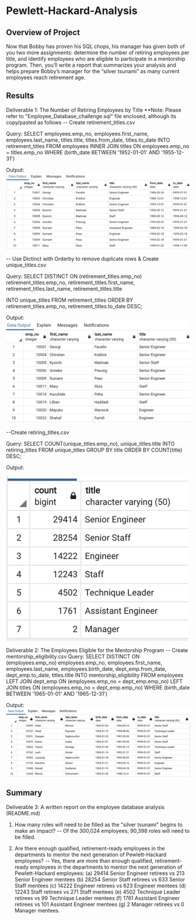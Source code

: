 # Pewlett-Hackard-Analysis

## Overview of Project

Now that Bobby has proven his SQL chops, his manager has given both of you two more assignments: determine the number of retiring employees per title, and identify employees who are eligible to participate in a mentorship program. Then, you’ll write a report that summarizes your analysis and helps prepare Bobby’s manager for the “silver tsunami” as many current employees reach retirement age.

## Results

Deliverable 1: The Number of Retiring Employees by Title
**Note: Please refer to "Employee_Database_challenge.sql" file enclosed, although its copy/pasted as follows
-- Create retirement_titles.csv

Query: 
SELECT employees.emp_no, 
employees.first_name,
employees.last_name,
titles.title,
titles.from_date,
titles.to_date
INTO retirement_titles
FROM employees
INNER JOIN titles
ON employees.emp_no = titles.emp_no
WHERE (birth_date BETWEEN '1952-01-01' AND '1955-12-31')

Output:
![alt tag](https://github.com/elrvra/Pewlett-Hackard-Analysis/blob/main/Data/retirement_titles.png)

-- Use Dictinct with Orderby to remove duplicate rows & Create unique_titles.csv

Query:
SELECT DISTINCT ON (retirement_titles.emp_no) retirement_titles.emp_no,
retirement_titles.first_name,
retirement_titles.last_name,
retirement_titles.title

INTO unique_titles
FROM retirement_titles
ORDER BY retirement_titles.emp_no, retirement_titles.to_date DESC;

Output:
![alt tag](https://github.com/elrvra/Pewlett-Hackard-Analysis/blob/main/Data/unique_titles.png)

--Create retiring_titles.csv

Query:
SELECT COUNT(unique_titles.emp_no),
unique_titles.title
INTO retiring_titles
FROM unique_titles
GROUP BY title 
ORDER BY COUNT(title) DESC;

Output:

![alt tag](https://github.com/elrvra/Pewlett-Hackard-Analysis/blob/main/Data/retiring_titles.png)

Deliverable 2: The Employees Eligible for the Mentorship Program
-- Create mentorship_eligibility.csv
Query:
SELECT DISTINCT ON (employees.emp_no)
employees.emp_no,
employees.first_name,
employees.last_name,
employees.birth_date,
dept_emp.from_date,
dept_emp.to_date,
titles.title
INTO mentorship_eligibility
FROM employees
LEFT JOIN dept_emp
ON (employees.emp_no = dept_emp.emp_no) 
LEFT JOIN titles
ON (employees.emp_no = dept_emp.emp_no)
WHERE (birth_date BETWEEN '1965-01-01' AND '1965-12-31')

Output:
![alt tag](https://github.com/elrvra/Pewlett-Hackard-Analysis/blob/main/Data/mentorship_eligibility.png)

## Summary

Deliverable 3: A written report on the employee database analysis (README.md)

1. How many roles will need to be filled as the "silver tsunami" begins to make an impact?
-- Of the 300,024 employees, 90,398 roles will need to be filled.

2. Are there enough qualified, retirement-ready employees in the departments to mentor the next generation of Pewlett-Hackard employees?
-- Yes, there are more than enough qualified, retirement-ready employees in the departments to mentor the next generation of Pewlett-Hackard employees: (a) 29414 Senior Engineer retirees vs 213 Senior Engineer mentees (b) 28254 Senior Staff retirees vs 633 Senior Staff mentees (c) 14222 Engineer retirees vs 623 Engineer mentees (d) 12243 Staff retirees vs 271 Staff mentees (e) 4502 Technique Leader retirees vs 99 Technique Leader mentees (f) 1761 Assistant Engineer retirees vs 101 Assistant Engineer mentees (g) 2 Manager retirees vs 0 Manager mentees.
